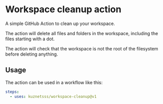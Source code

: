 # Workspace cleanup action

A simple GitHub Action to clean up your workspace.

The action will delete all files and folders in the workspace, including the files starting with a dot.

The action will check that the workspace is not the root of the filesystem before deleting anything.

## Usage

The action can be used in a workflow like this:
```yaml
steps:
  - uses: kuznetsss/workspace-cleanup@v1
```
